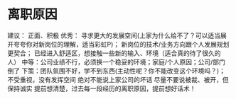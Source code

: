 # 离职原因

建议：
正面、积极
优秀：
寻求更大的发展空间(上家为什么给不了？可以适当展开夸夸你对新岗位的理解，适当彩虹P)；
新岗位的技术/业务方向跟个人发展规划更契合；
已经进入舒适区，想接触一些新的输入、环境（适合真的待了很久的人）
中等：公司业绩不行，必须换一个稳妥的环境；家庭/个人原因；公司/部门倒了
下策：团队氛围不好，学不到东西(主动性呢？你不能改变这个环境吗？)；不受重视，没有发挥空间
绝对不能说上家公司的坏话
尽量不要说被裁、被开，但保持诚实
提前想清楚，过去每一段经历的离职原因，提前想好话术！
